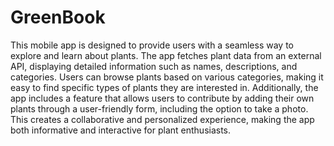 # GreenBook
This mobile app is designed to provide users with a seamless way to explore and learn about plants. The app fetches plant data from an external API, displaying detailed information such as names, descriptions, and categories. Users can browse plants based on various categories, making it easy to find specific types of plants they are interested in. Additionally, the app includes a feature that allows users to contribute by adding their own plants through a user-friendly form, including the option to take a photo. This creates a collaborative and personalized experience, making the app both informative and interactive for plant enthusiasts.
